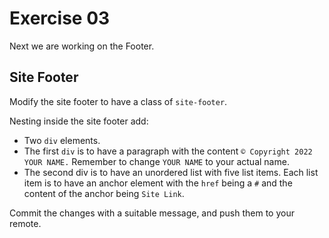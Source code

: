 # Exercise 03

Next we are working on the Footer.

## Site Footer

Modify the site footer to have a class of `site-footer`.

Nesting inside the site footer add:
- Two `div` elements.
- The first `div` is to have a paragraph with the content `© Copyright 2022 YOUR NAME.` Remember to change `YOUR NAME` to your actual name.
- The second div is to have an unordered list with five list items. Each list item is to have an anchor element with the `href` being a `#` and the content of the anchor being `Site Link`.

Commit the changes with a suitable message, and push them to your remote.
